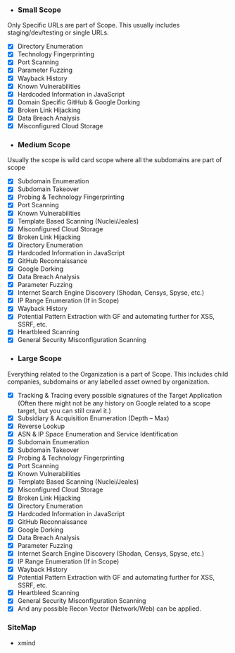 * ### __Small Scope__
Only Specific URLs are part of Scope. This usually includes staging/dev/testing or single URLs.
- [x] Directory Enumeration
- [x] Technology Fingerprinting
- [x] Port Scanning
- [x] Parameter Fuzzing
- [x] Wayback History
- [x] Known Vulnerabilities
- [x] Hardcoded Information in JavaScript
- [x] Domain Specific GitHub & Google Dorking
- [x] Broken Link Hijacking
- [x] Data Breach Analysis
- [x] Misconfigured Cloud Storage

* ### __Medium Scope__
Usually the scope is wild card scope where all the subdomains are part of scope
- [x] Subdomain Enumeration
- [x] Subdomain Takeover
- [x] Probing & Technology Fingerprinting
- [x] Port Scanning
- [x] Known Vulnerabilities
- [x] Template Based Scanning (Nuclei/Jeales)
- [x] Misconfigured Cloud Storage
- [x] Broken Link Hijacking
- [x] Directory Enumeration
- [x] Hardcoded Information in JavaScript
- [x] GitHub Reconnaissance
- [x] Google Dorking
- [x] Data Breach Analysis
- [x] Parameter Fuzzing
- [x] Internet Search Engine Discovery (Shodan, Censys, Spyse, etc.)
- [x] IP Range Enumeration (If in Scope)
- [x] Wayback History
- [x] Potential Pattern Extraction with GF and automating further for XSS, SSRF, etc.
- [x] Heartbleed Scanning
- [x] General Security Misconfiguration Scanning

* ### __Large Scope__
Everything related to the Organization is a part of Scope. This includes child companies, subdomains or any labelled asset owned by organization.
- [x] Tracking & Tracing every possible signatures of the Target Application (Often there might not be any history on Google related to a scope target, but you can still crawl it.) ​
- [x] Subsidiary & Acquisition Enumeration (Depth – Max)​
- [x] Reverse Lookup
- [x] ASN & IP Space Enumeration and Service Identification​
- [x] Subdomain Enumeration
- [x] Subdomain Takeover
- [x] Probing & Technology Fingerprinting
- [x] Port Scanning
- [x] Known Vulnerabilities
- [x] Template Based Scanning (Nuclei/Jeales)
- [x] Misconfigured Cloud Storage
- [x] Broken Link Hijacking
- [x] Directory Enumeration
- [x] Hardcoded Information in JavaScript
- [x] GitHub Reconnaissance
- [x] Google Dorking
- [x] Data Breach Analysis
- [x] Parameter Fuzzing
- [x] Internet Search Engine Discovery (Shodan, Censys, Spyse, etc.)
- [x] IP Range Enumeration (If in Scope)
- [x] Wayback History
- [x] Potential Pattern Extraction with GF and automating further for XSS, SSRF, etc.
- [x] Heartbleed Scanning
- [x] General Security Misconfiguration Scanning
- [x] And any possible Recon Vector (Network/Web) can be applied.​

### SiteMap
* <a hred="https://xmind.app/m/hKKexj/">xmind</a>